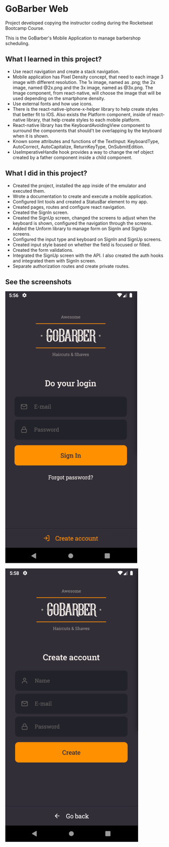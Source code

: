 # GoBarber Web

Project developed copying the instructor coding during the Rocketseat Bootcamp Course.

This is the GoBarber's Mobile Application to manage barbershop scheduling.

## What I learned in this project?
  - Use react navigation and create a stack navigation.
  - Mobile application has Pixel Density concept, that need to each image 3 image with different resolution. The 1x image, named as <image-name>.png; the 2x image, named <image-name>@2x.png and the 3x image, named as <image-name>@3x.png. The Image component, from react-native, will choose the image that will be used depending on the smartphone density.
  - Use external fonts and how use icons.
  - There is the react-native-iphone-x-helper library to help create styles that better fit to IOS. Also exists the Platform component, inside of react-native library, that help create styles to each mobile platform.
  - React-native library has the KeyboardAvoidingView component to surround the components that should't be overlapping by the keyboard when it is shown.
  - Known some attributes and functions of the TextInput: KeyboardType, AutoCorrect, AutoCapitalize, ReturnKeyType, OnSubmitEdition.
  - UseImperativeHandle hook provides a way to change the ref object created by a father component inside a child component.

## What I did in this project?
  - Created the project, installed the app inside of the emulator and executed them.
  - Wrote a documentation to create and execute a mobile application.
  - Configured lint tools and created a StatusBar element to my app.
  - Created pages, routes and configure react navigation.
  - Created the SignIn screen.
  - Created the SignUp screen, changed the screens to adjust when the keyboard is shown, configured the navigation through the screens.
  - Added the Unform library to manage form on SignIn and SignUp screens.
  - Configured the input type and keyboard on SignIn and SignUp screens.
  - Created input style based on whether the field is focused or filled.
  - Created the form validations.
  - Integrated the SignUp screen with the API. I also created the auth hooks and integrated them with SignIn screen.
  - Separate authorization routes and create private routes.

## See the screenshots

![SignIn](readme/screenshot-1.png)

![SignUp](readme/screenshot-2.png)
